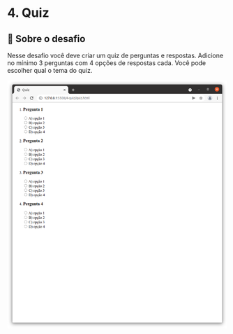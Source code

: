 # 4. Quiz

## :rocket: Sobre o desafio

Nesse desafio você deve criar um quiz de perguntas e respostas.
Adicione no mínimo 3 perguntas com 4 opções de respostas cada.
Você pode escolher qual o tema do quiz.

<img alt="Desafios 4 Quiz" src="./4-quiz/quiz.png" />
